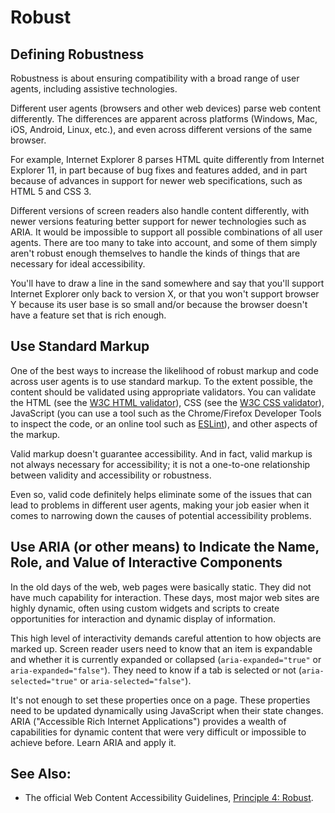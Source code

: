 # Robust

## Defining Robustness

Robustness is about ensuring compatibility with a broad range of user agents, including assistive technologies.

Different user agents (browsers and other web devices) parse web content differently. The differences are apparent across platforms (Windows, Mac, iOS, Android, Linux, etc.), and even across different versions of the same browser.

For example, Internet Explorer 8 parses HTML quite differently from Internet Explorer 11, in part because of bug fixes and features added, and in part because of advances in support for newer web specifications, such as HTML 5 and CSS 3.

Different versions of screen readers also handle content differently, with newer versions featuring better support for newer technologies such as ARIA. It would be impossible to support all possible combinations of all user agents. There are too many to take into account, and some of them simply aren't robust enough themselves to handle the kinds of things that are necessary for ideal accessibility.

You'll have to draw a line in the sand somewhere and say that you'll support Internet Explorer only back to version X, or that you won't support browser Y because its user base is so small and/or because the browser doesn't have a feature set that is rich enough.

## Use Standard Markup

One of the best ways to increase the likelihood of robust markup and code across user agents is to use standard markup. To the extent possible, the content should be validated using appropriate validators. You can validate the HTML (see the [W3C HTML validator](https://validator.w3.org/)), CSS (see the [W3C CSS validator](https://jigsaw.w3.org/css-validator/)), JavaScript (you can use a tool such as the Chrome/Firefox Developer Tools to inspect the code, or an online tool such as [ESLint](https://eslint.org)), and other aspects of the markup.

Valid markup doesn't guarantee accessibility. And in fact, valid markup is not always necessary for accessibility; it is not a one-to-one relationship between validity and accessibility or robustness.

Even so, valid code definitely helps eliminate some of the issues that can lead to problems in different user agents, making your job easier when it comes to narrowing down the causes of potential accessibility problems.

## Use ARIA (or other means) to Indicate the Name, Role, and Value of Interactive Components

In the old days of the web, web pages were basically static. They did not have much capability for interaction. These days, most major web sites are highly dynamic, often using custom widgets and scripts to create opportunities for interaction and dynamic display of information.

This high level of interactivity demands careful attention to how objects are marked up. Screen reader users need to know that an item is expandable and whether it is currently expanded or collapsed (`aria-expanded="true"` or `aria-expanded="false"`). They need to know if a tab is selected or not (`aria-selected="true"` or `aria-selected="false"`).

It's not enough to set these properties once on a page. These properties need to be updated dynamically using JavaScript when their state changes. ARIA ("Accessible Rich Internet Applications") provides a wealth of capabilities for dynamic content that were very difficult or impossible to achieve before. Learn ARIA and apply it.

## See Also:

- The official Web Content Accessibility Guidelines, [Principle 4: Robust](http://www.w3.org/TR/WCAG20/#robust).
